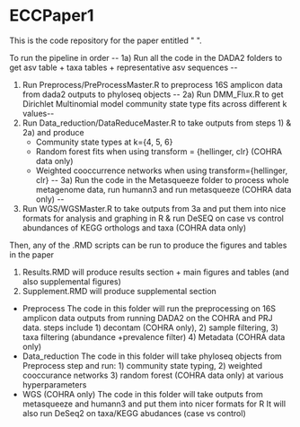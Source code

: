 # ECCPaper1
This is the code repository for the paper entitled " ". 

To run the pipeline in order
-- 1a) Run all the code in the DADA2 folders to get asv table + taxa tables + representative asv sequences --
1) Run Preprocess/PreProcessMaster.R to preprocess 16S amplicon data from dada2 outputs to phyloseq objects
-- 2a) Run DMM_Flux.R to get Dirichlet Multinomial model community state type fits across different k values--
2) Run Data_reduction/DataReduceMaster.R to take outputs from steps 1) & 2a) and produce 
     - Community state types at k={4, 5, 6}
     - Random forest fits when using transform = {hellinger, clr}   (COHRA data only) 
     - Weighted cooccurrence networks when using transform={hellinger, clr}
-- 3a) Run the code in the Metasqueeze folder to process whole metagenome data, run humann3 and run metasqueeze (COHRA data only) -- 
3) Run WGS/WGSMaster.R to take outputs from 3a and put them into nice formats for analysis and graphing in R & 
    run DeSEQ on case vs control abundances of KEGG orthologs and taxa (COHRA data only) 

Then, any of the .RMD scripts can be run to produce the figures and tables in the paper
1) Results.RMD will produce results section + main figures and tables (and also supplemental figures)
2) Supplement.RMD will produce supplemental section


- Preprocess 
The code in this folder will run the preprocessing on 16S amplicon data outputs from running DADA2 on the COHRA and PRJ data. 
  steps include 
      1) decontam (COHRA only), 2) sample filtering, 3) taxa filtering (abundance +prevalence filter) 4) Metadata (COHRA data only) 
- Data_reduction
The code in this folder will take phyloseq objects from Preprocess step and run:
      1) community state typing, 2) weighted cooccurance networks 3) random forest (COHRA data only) at various hyperparameters 
 - WGS (COHRA only) 
 The code in this folder will take outputs from metasqueeze and humann3 and put them into nicer formats for R It will also run DeSeq2 on taxa/KEGG abudances (case vs control) 

